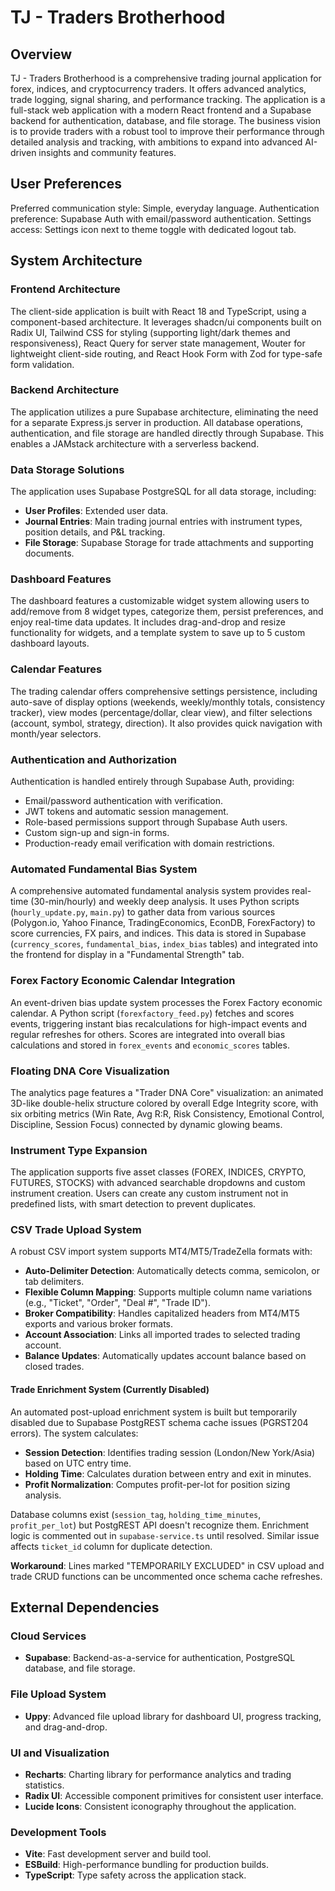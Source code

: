 # TJ - Traders Brotherhood

## Overview
TJ - Traders Brotherhood is a comprehensive trading journal application for forex, indices, and cryptocurrency traders. It offers advanced analytics, trade logging, signal sharing, and performance tracking. The application is a full-stack web application with a modern React frontend and a Supabase backend for authentication, database, and file storage. The business vision is to provide traders with a robust tool to improve their performance through detailed analysis and tracking, with ambitions to expand into advanced AI-driven insights and community features.

## User Preferences
Preferred communication style: Simple, everyday language.
Authentication preference: Supabase Auth with email/password authentication.
Settings access: Settings icon next to theme toggle with dedicated logout tab.

## System Architecture

### Frontend Architecture
The client-side application is built with React 18 and TypeScript, using a component-based architecture. It leverages shadcn/ui components built on Radix UI, Tailwind CSS for styling (supporting light/dark themes and responsiveness), React Query for server state management, Wouter for lightweight client-side routing, and React Hook Form with Zod for type-safe form validation.

### Backend Architecture
The application utilizes a pure Supabase architecture, eliminating the need for a separate Express.js server in production. All database operations, authentication, and file storage are handled directly through Supabase. This enables a JAMstack architecture with a serverless backend.

### Data Storage Solutions
The application uses Supabase PostgreSQL for all data storage, including:
- **User Profiles**: Extended user data.
- **Journal Entries**: Main trading journal entries with instrument types, position details, and P&L tracking.
- **File Storage**: Supabase Storage for trade attachments and supporting documents.

### Dashboard Features
The dashboard features a customizable widget system allowing users to add/remove from 8 widget types, categorize them, persist preferences, and enjoy real-time data updates. It includes drag-and-drop and resize functionality for widgets, and a template system to save up to 5 custom dashboard layouts.

### Calendar Features
The trading calendar offers comprehensive settings persistence, including auto-save of display options (weekends, weekly/monthly totals, consistency tracker), view modes (percentage/dollar, clear view), and filter selections (account, symbol, strategy, direction). It also provides quick navigation with month/year selectors.

### Authentication and Authorization
Authentication is handled entirely through Supabase Auth, providing:
- Email/password authentication with verification.
- JWT tokens and automatic session management.
- Role-based permissions support through Supabase Auth users.
- Custom sign-up and sign-in forms.
- Production-ready email verification with domain restrictions.

### Automated Fundamental Bias System
A comprehensive automated fundamental analysis system provides real-time (30-min/hourly) and weekly deep analysis. It uses Python scripts (`hourly_update.py`, `main.py`) to gather data from various sources (Polygon.io, Yahoo Finance, TradingEconomics, EconDB, ForexFactory) to score currencies, FX pairs, and indices. This data is stored in Supabase (`currency_scores`, `fundamental_bias`, `index_bias` tables) and integrated into the frontend for display in a "Fundamental Strength" tab.

### Forex Factory Economic Calendar Integration
An event-driven bias update system processes the Forex Factory economic calendar. A Python script (`forexfactory_feed.py`) fetches and scores events, triggering instant bias recalculations for high-impact events and regular refreshes for others. Scores are integrated into overall bias calculations and stored in `forex_events` and `economic_scores` tables.

### Floating DNA Core Visualization
The analytics page features a "Trader DNA Core" visualization: an animated 3D-like double-helix structure colored by overall Edge Integrity score, with six orbiting metrics (Win Rate, Avg R:R, Risk Consistency, Emotional Control, Discipline, Session Focus) connected by dynamic glowing beams.

### Instrument Type Expansion
The application supports five asset classes (FOREX, INDICES, CRYPTO, FUTURES, STOCKS) with advanced searchable dropdowns and custom instrument creation. Users can create any custom instrument not in predefined lists, with smart detection to prevent duplicates.

### CSV Trade Upload System
A robust CSV import system supports MT4/MT5/TradeZella formats with:
- **Auto-Delimiter Detection**: Automatically detects comma, semicolon, or tab delimiters.
- **Flexible Column Mapping**: Supports multiple column name variations (e.g., "Ticket", "Order", "Deal #", "Trade ID").
- **Broker Compatibility**: Handles capitalized headers from MT4/MT5 exports and various broker formats.
- **Account Association**: Links all imported trades to selected trading account.
- **Balance Updates**: Automatically updates account balance based on closed trades.

#### Trade Enrichment System (Currently Disabled)
An automated post-upload enrichment system is built but temporarily disabled due to Supabase PostgREST schema cache issues (PGRST204 errors). The system calculates:
- **Session Detection**: Identifies trading session (London/New York/Asia) based on UTC entry time.
- **Holding Time**: Calculates duration between entry and exit in minutes.
- **Profit Normalization**: Computes profit-per-lot for position sizing analysis.

Database columns exist (`session_tag`, `holding_time_minutes`, `profit_per_lot`) but PostgREST API doesn't recognize them. Enrichment logic is commented out in `supabase-service.ts` until resolved. Similar issue affects `ticket_id` column for duplicate detection.

**Workaround**: Lines marked "TEMPORARILY EXCLUDED" in CSV upload and trade CRUD functions can be uncommented once schema cache refreshes.

## External Dependencies

### Cloud Services
- **Supabase**: Backend-as-a-service for authentication, PostgreSQL database, and file storage.

### File Upload System
- **Uppy**: Advanced file upload library for dashboard UI, progress tracking, and drag-and-drop.

### UI and Visualization
- **Recharts**: Charting library for performance analytics and trading statistics.
- **Radix UI**: Accessible component primitives for consistent user interface.
- **Lucide Icons**: Consistent iconography throughout the application.

### Development Tools
- **Vite**: Fast development server and build tool.
- **ESBuild**: High-performance bundling for production builds.
- **TypeScript**: Type safety across the application stack.